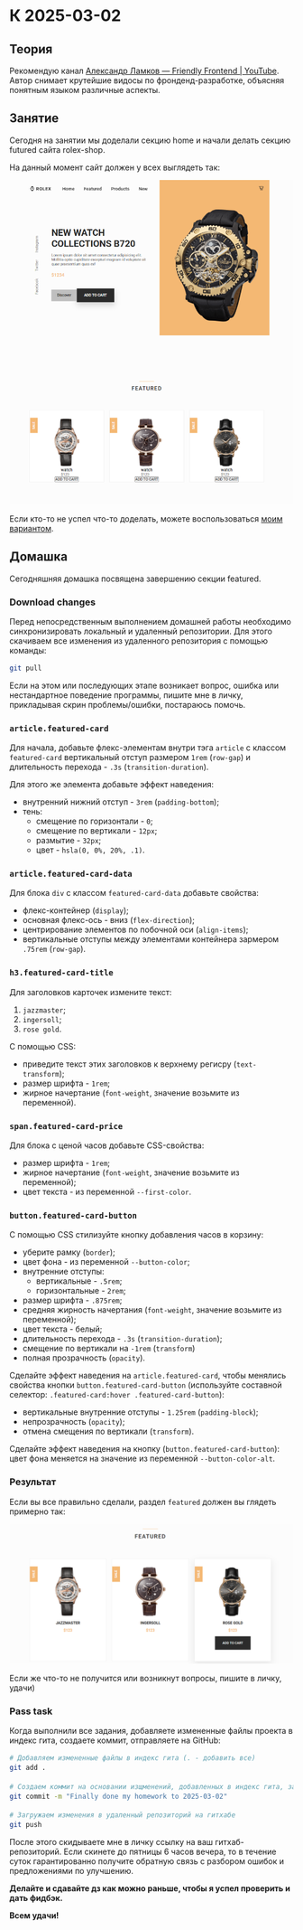 # К 2025-03-02

## Теория

Рекомендую канал [Александр Ламков — Friendly Frontend | YouTube](https://www.youtube.com/@AleksanderLamkov/). Автор снимает крутейшие видосы по фронденд-разработке, объясняя понятным языком различные аспекты.

## Занятие

Сегодня на занятии мы доделали секцию home и начали делать секцию futured сайта rolex-shop.

На данный момент сайт должен у всех выглядеть так:

![скиншот страницы](./pics/2025-03-02_src.png)

Если кто-то не успел что-то доделать, можете воспользоваться [моим вариантом](./rolex-shop/).

## Домашка

Сегодняшняя домашка посвящена завершению секции featured.

### Download changes

Перед непосредственным выполнением домашней работы необходимо синхронизировать локальный и удаленный репозитории. Для этого скачиваем все изменения из удаленного репозитория с помощью команды:

```bash
git pull
```

Если на этом или последующих этапе возникает вопрос, ошибка или нестандартное поведение программы, пишите мне в личку, прикладывая скрин проблемы/ошибки, постараюсь помочь.

### `article.featured-card`

Для начала, добавьте флекс-элементам внутри тэга `article` с классом `featured-card` вертикальный отступ размером `1rem` (`row-gap`) и длительность перехода - `.3s` (`transition-duration`).

Для этого же элемента добавьте эффект наведения:
- внутренний нижний отступ - `3rem` (`padding-bottom`);
- тень:
    + смещение по горизонтали - `0`;
    + смещение по вертикали - `12px`;
    + размытие - `32px`;
    + цвет - `hsla(0, 0%, 20%, .1)`.

### `article.featured-card-data`

Для блока `div` с классом `featured-card-data` добавьте свойства:
- флекс-контейнер (`display`);
- основная флекс-ось - вниз (`flex-direction`);
- центрирование элементов по побочной оси (`align-items`);
- вертикальные отступы между элементами контейнера зармером `.75rem` (`row-gap`).

### `h3.featured-card-title`

Для заголовков карточек измените текст:
1) `jazzmaster`;
2) `ingersoll`;
3) `rose gold`.

С помощью CSS:
- приведите текст этих заголовков к верхнему регисру (`text-transform`);
- размер шрифта - `1rem`;
- жирное начертание (`font-weight`, значение возьмите из переменной).

### `span.featured-card-price`

Для блока с ценой часов добавьте CSS-свойства:
- размер шрифта - `1rem`;
- жирное начертание (`font-weight`, значение возьмите из переменной);
- цвет текста - из переменной `--first-color`.

### `button.featured-card-button`

С помощью CSS стилизуйте кнопку добавления часов в корзину:
- уберите рамку (`border`);
- цвет фона - из переменной `--button-color`;
- внутренние отступы:
    + вертикальные - `.5rem`;
    + горизонтальные - `2rem`;
- размер шрифта - `.875rem`;
- средняя жирность начертания (`font-weight`, значение возьмите из переменной);
- цвет текста - белый;
- длительность перехода - `.3s` (`transition-duration`);
- смещение по вертикали на `-1rem` (`transform`)
- полная прозрачность (`opacity`).

Сделайте эффект наведения на `article.featured-card`, чтобы менялись свойства кнопки `button.featured-card-button` (используйте составной селектор: `.featured-card:hover .featured-card-button`):
- вертикальные внутренние отступы - `1.25rem` (`padding-block`);
- непрозрачность (`opacity`);
- отмена смещения по вертикали (`transform`).

Сделайте эффект наведения на кнопку (`button.featured-card-button`): цвет фона меняется на значение из переменной `--button-color-alt`.

### Результат

Если вы все правильно сделали, раздел `featured` должен вы глядеть примерно так:

![результат дз](./pics/2025-03-02_result-section-featured.png)

Если же что-то не получится или возникнут вопросы, пишите в личку, удачи)

### Pass task
Когда выполнили все задания, добавляете измененные файлы проекта в индекс гита, создаете коммит, отправляете на GitHub:
```bash
# Добавляем измененные файлы в индекс гита (. - добавить все)
git add .

# Создаем коммит на основании изщменений, добавленных в индекс гита, задаем сообщение коммита
git commit -m "Finally done my homework to 2025-03-02"

# Загружаем изменения в удаленный репозиторий на гитхабе
git push
```
После этого скидываете мне в личку ссылку на ваш гитхаб-репозиторий. Если скинете до пятницы 6 часов вечера, то в течение суток гарантированно получите обратную связь с разбором ошибок и предложениями по улучшению.

**Делайте и сдавайте дз как можно раньше, чтобы я успел проверить и дать фидбэк.**

**Всем удачи!**